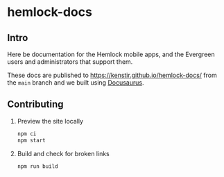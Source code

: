 # hemlock-docs

## Intro

Here be documentation for the Hemlock mobile apps, and the Evergreen users and administrators that support them.

These docs are published to https://kenstir.github.io/hemlock-docs/ from the `main` branch and we built using [Docusaurus](https://docusaurus.io/).

## Contributing

1. Preview the site locally
   ```bash
   npm ci
   npm start
   ```
1. Build and check for broken links
   ```bash
   npm run build
   ```
